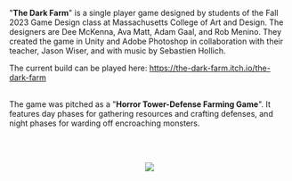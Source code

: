 "**The Dark Farm**" is a single player game designed by students of the Fall 2023 Game Design class at Massachusetts College of Art and Design.
The designers are Dee McKenna, Ava Matt, Adam Gaal, and Rob Menino. They created the game in Unity and Adobe Photoshop in collaboration with their teacher, Jason Wiser, and with music by Sebastien Hollich.

The current build can be played here: https://the-dark-farm.itch.io/the-dark-farm

<br>
The game was pitched as a "<b>Horror Tower-Defense Farming Game</b>". 
It features day phases for gathering resources and crafting defenses, and night phases for warding off encroaching monsters.

<br><br>

<p align=center>
<img src=https://github.com/Darmatage/CDAN_FA23_ActionB/blob/main/Photoshop_Files/DarkFarm_Recording_FinalCut.gif>
</p>

